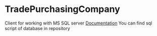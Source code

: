 # TradePurchasingCompany
Client for working with MS SQL server
[Documentation](https://github.com/NiceOneFox/TradePurchasingCompany/blob/master/TradePurchasingCompany.Documentation.rus.pdf)
You can find sql script of database in repository
